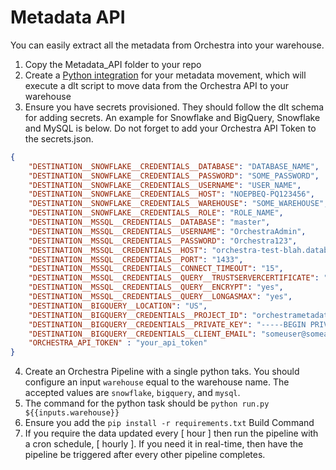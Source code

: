 # Metadata API

You can easily extract all the metadata from Orchestra into your warehouse.

1. Copy the Metadata_API folder to your repo 
2. Create a [Python integration](https://docs.getorchestra.io/docs/integrations/utility/python/) for your metadata movement, which will execute a dlt script to move data from the Orchestra API to your warehouse
3. Ensure you have secrets provisioned. They should follow the dlt schema for adding secrets. An example for Snowflake and BigQuery, Snowflake and MySQL is below. Do not forget to add your Orchestra API Token to the secrets.json.

```json
{
    "DESTINATION__SNOWFLAKE__CREDENTIALS__DATABASE": "DATABASE_NAME",
    "DESTINATION__SNOWFLAKE__CREDENTIALS__PASSWORD": "SOME_PASSWORD",
    "DESTINATION__SNOWFLAKE__CREDENTIALS__USERNAME": "USER_NAME",
    "DESTINATION__SNOWFLAKE__CREDENTIALS__HOST": "NOEPBEQ-PQ123456",
    "DESTINATION__SNOWFLAKE__CREDENTIALS__WAREHOUSE": "SOME_WAREHOUSE",
    "DESTINATION__SNOWFLAKE__CREDENTIALS__ROLE": "ROLE_NAME",
    "DESTINATION__MSSQL__CREDENTIALS__DATABASE": "master",
    "DESTINATION__MSSQL__CREDENTIALS__USERNAME": "OrchestraAdmin",
    "DESTINATION__MSSQL__CREDENTIALS__PASSWORD": "Orchestra123",
    "DESTINATION__MSSQL__CREDENTIALS__HOST": "orchestra-test-blah.database.windows.net",
    "DESTINATION__MSSQL__CREDENTIALS__PORT": "1433",
    "DESTINATION__MSSQL__CREDENTIALS__CONNECT_TIMEOUT": "15",
    "DESTINATION__MSSQL__CREDENTIALS__QUERY__TRUSTSERVERCERTIFICATE": "yes",
    "DESTINATION__MSSQL__CREDENTIALS__QUERY__ENCRYPT": "yes",
    "DESTINATION__MSSQL__CREDENTIALS__QUERY__LONGASMAX": "yes",
    "DESTINATION__BIGQUERY__LOCATION": "US",
    "DESTINATION__BIGQUERY__CREDENTIALS__PROJECT_ID": "orchestrametadatastore",
    "DESTINATION__BIGQUERY__CREDENTIALS__PRIVATE_KEY": "-----BEGIN PRIVATE KEY-----\nALONGSTRING\n-----END PRIVATE KEY-----\n",
    "DESTINATION__BIGQUERY__CREDENTIALS__CLIENT_EMAIL": "someuser@someaccount.iam.gserviceaccount.com",
    "ORCHESTRA_API_TOKEN" : "your_api_token"
}
```

4. Create an Orchestra Pipeline with a single python taks. You should configure an input `warehouse` equal to the warehouse name. The accepted values are `snowflake`, `bigquery`, and `mysql`.
5. The command for the python task should be `python run.py ${{inputs.warehouse}}`
6. Ensure you add the `pip install -r requirements.txt` Build Command
7. If you require the data updated every [ hour ] then run the pipeline with a cron schedule, [ hourly ]. If you need it in real-time, then have the pipeline be triggered after every other pipeline completes.


